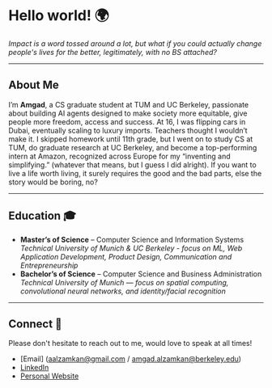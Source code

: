 # Hello world! 🌍

_Impact is a word tossed around a lot, but what if you could actually change people's lives for the better, legitimately, with no BS attached?_

---

## About Me
I’m **Amgad**, a CS graduate student at TUM and UC Berkeley, passionate about building AI agents designed to make society more equitable, give people more freedom, access and success.
At 16, I was flipping cars in Dubai, eventually scaling to luxury imports. Teachers thought I wouldn’t make it. I skipped homework until 11th grade, but I went on to study CS at TUM, do graduate research at UC Berkeley, and become a top-performing intern at Amazon, recognized across Europe for my “inventing and simplifying.” (whatever that means, but I guess I did alright). If you want to live a life worth living, it surely requires the good and the bad parts, else the story would be boring, no?

---

## Education 🎓
- **Master’s of Science** – Computer Science and Information Systems
  _Technical University of Munich & UC Berkeley - focus on ML, Web Application Development, Product Design, Communication and Entrepreneurship_
- **Bachelor’s of Science** – Computer Science and Business Administration  
  _Technical University of Munich — focus on spatial computing, convolutional neural networks, and identity/facial recognition_

---
## Connect 📎
Please don't hesitate to reach out to me, would love to speak at all times!
- [Email] (aalzamkan@gmail.com / amgad.alzamkan@berkeley.edu)
- [LinkedIn](https://www.linkedin.com/in/amgad-al-zamkan-124238237/)  
- [Personal Website]([https://yourblog.com](https://alzamkan.com/))  

